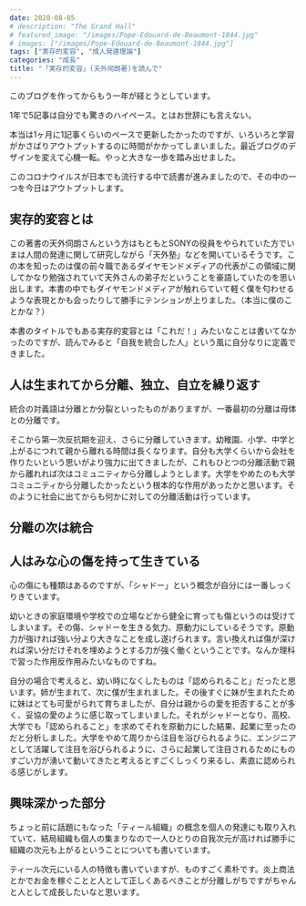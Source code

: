 ```yaml
---
date: 2020-08-05
# description: "The Grand Hall"
# featured_image: "/images/Pope-Edouard-de-Beaumont-1844.jpg"
# images: ["/images/Pope-Edouard-de-Beaumont-1844.jpg"]
tags: ["実存的変容", "成人発達理論"]
categories: "成長"
title: "「実存的変容」(天外伺朗著)を読んで"
---
```


このブログを作ってからもう一年が経とうとしています。

1年で5記事は自分でも驚きのハイペース。とはお世辞にも言えない。

本当は1ヶ月に1記事くらいのペースで更新したかったのですが、いろいろと学習がかさばりアウトプットするのに時間がかかってしまいました。最近ブログのデザインを変えて心機一転。やっと大きな一歩を踏み出せました。

このコロナウイルスが日本でも流行する中で読書が進みましたので、その中の一つを今日はアウトプットします。

## 実存的変容とは

この著書の天外伺朗さんという方はもともとSONYの役員をやられていた方でいまは人間の発達に関して研究しながら「天外塾」などを開いているそうです。この本を知ったのは僕の前々職であるダイヤモンドメディアの代表がこの領域に関してかなり勉強されていて天外さんの弟子だということを豪語していたのを思い出します。本書の中でもダイヤモンドメディアが触れらていて軽く僕を匂わせるような表現とかも会ったりして勝手にテンションが上りました。（本当に僕のことかな？）

本書のタイトルでもある実存的変容とは「これだ！」みたいなことは書いてなかったのですが、読んでみると「自我を統合した人」という風に自分なりに定義できました。

## 人は生まれてから分離、独立、自立を繰り返す

統合の対義語は分離とか分裂といったものがありますが、一番最初の分離は母体との分離です。

そこから第一次反抗期を迎え、さらに分離していきます。幼稚園、小学、中学と上がるにつれて親から離れる時間は長くなります。自分も大学くらいから会社を作りたいという思いがより強力に出てきましたが、これもひとつの分離活動で親から離れれば次はコミュニティから分離しようとします。大学をやめたのも大学コミュニティから分離したかったという根本的な作用があったかと思います。そのように社会に出てからも何かに対しての分離活動は行っています。

## 分離の次は統合

## 人はみな心の傷を持って生きている

心の傷にも種類はあるのですが、「シャドー」という概念が自分には一番しっくりきています。

幼いときの家庭環境や学校での立場などから健全に育っても傷というのは受けてしまいます。その傷、シャドーを生きる気力、原動力にしているそうです。原動力が強ければ強い分より大きなことを成し遂げられます。言い換えれば傷が深ければ深い分だけそれを埋めようとする力が強く働くということです。なんか理科で習った作用反作用みたいなものですね。

自分の場合で考えると、幼い時になくしたものは「認められること」だったと思います。姉が生まれて、次に僕が生まれました。その後すぐに妹が生まれたために妹はとても可愛がられて育ちましたが、自分は親からの愛を拒否することが多く、妥協の愛のように感じ取ってしまいました。それがシャドーとなり、高校、大学でも「認められること」を求めてそれを原動力にした結果、起業に至ったのだと分析しました。大学をやめて周りから注目を浴びられるように、エンジニアとして活躍して注目を浴びられるように、さらに起業して注目されるためにものすごい力が湧いて動いてきたと考えるとすごくしっくり来るし、素直に認められる感じがします。

## 興味深かった部分

ちょっと前に話題にもなった「ティール組織」の概念を個人の発達にも取り入れていて、結局組織も個人の集まりなので一人ひとりの自我次元が高ければ勝手に組織の次元も上がるということについても書いています。

ティール次元にいる人の特徴も書いていますが、ものすごく素朴です。炎上商法とかでお金を稼ぐことと人として正しくあるべきことが分離しがちですがちゃんと人として成長したいなと思います。